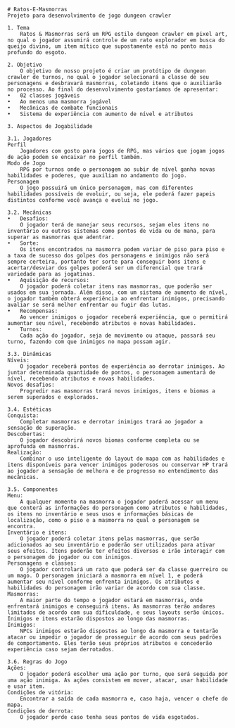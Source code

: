 	# Ratos-E-Masmorras
	Projeto para desenvolvimento de jogo dungeon crawler
	
	1. Tema
		Ratos & Masmorras será um RPG estilo dungeon crawler em pixel art, no qual o jogador assumirá controle de um rato explorador em busca do queijo divino, um item mítico que supostamente está no ponto mais profundo do esgoto.
	
	2. Objetivo
		O objetivo de nosso projeto é criar um protótipo de dungeon crawler de turnos, no qual o jogador selecionará a classe de seu personagens e desbravará masmorras, coletando itens que o auxiliarão no processo. Ao final do desenvolvimento gostaríamos de apresentar:
	•	02 classes jogáveis
	•	Ao menos uma masmorra jogável
	•	Mecânicas de combate funcionais
	•	Sistema de experiência com aumento de nível e atributos

	3. Aspectos de Jogabilidade  
	   
	3.1. Jogadores
	Perfil
		Jogadores com gosto para jogos de RPG, mas vários que jogam jogos de ação podem se encaixar no perfil também.
	Modo de Jogo
		RPG por turnos onde o personagem ao subir de nível ganha novas habilidades e poderes, que auxiliam no andamento do jogo.
	Personagem
		O jogo possuirá um único personagem, mas com diferentes habilidades possíveis de evoluir, ou seja, ele poderá fazer papeis distintos conforme você avança e evolui no jogo.
	
	3.2. Mecânicas  
	•	Desafios:
		O jogador terá de manejar seus recursos, sejam eles itens no inventário ou outros sistemas como pontos de vida ou de mana, para superar as masmorras que adentrar.
	•	Sorte:
		Os itens encontrados na masmorra podem variar de piso para piso e a taxa de sucesso dos golpes dos personagens e inimigos não será sempre certeira, portanto ter sorte para conseguir bons itens e acertar/desviar dos golpes poderá ser um diferencial que trará variedade para as jogatinas.
	•	Aquisição de recursos:
		O jogador poderá coletar itens nas masmorras, que poderão ser usados em sua jornada. Além disso, com um sistema de aumento de nível, o jogador também obterá experiência ao enfrentar inimigos, precisando avaliar se será melhor enfrentar ou fugir das lutas.
	•	Recompensas:
		Ao vencer inimigos o jogador receberá experiência, que o permitirá aumentar seu nível, recebendo atributos e novas habilidades.
	•	Turnos:
		Cada ação do jogador, seja de movimento ou ataque, passará seu turno, fazendo com que inimigos no mapa possam agir.  
	 
	3.3. Dinâmicas  
	Níveis:
		O jogador receberá pontos de experiência ao derrotar inimigos. Ao juntar determinada quantidade de pontos, o personagem aumentará de nível, recebendo atributos e novas habilidades.
	Novos desafios:
		Progredir nas masmorras trará novos inimigos, itens e biomas a serem superados e explorados.  
	 
	3.4. Estéticas
	Conquista:
		Completar masmorras e derrotar inimigos trará ao jogador a sensação de superação.
	Descobertas:
		O jogador descobrirá novos biomas conforme completa ou se aprofunda em masmorras.
	Realização:
		Combinar o uso inteligente do layout do mapa com as habilidades e itens disponíveis para vencer inimigos poderosos ou conservar HP trará ao jogador a sensação de melhora e de progresso no entendimento das mecânicas.  
	 
	3.5. Componentes  
	Menu:
		A qualquer momento na masmorra o jogador poderá acessar um menu que conterá as informações do personagem como atributos e habilidades, os itens no inventário e seus usos e informações básicas de localização, como o piso e a masmorra no qual o personagem se encontra.
	Inventário e itens:
		O jogador poderá coletar itens pelas masmorras, que serão adicionados ao seu inventário e poderão ser utilizados para ativar seus efeitos. Itens poderão ter efeitos diversos e irão interagir com o personagem do jogador ou com inimigos.
	Personagens e classes:
		O jogador controlará um rato que poderá ser da classe guerreiro ou um mago. O personagem iniciará a masmorra em nível 1, e poderá aumentar seu nível conforme enfrenta inimigos. Os atributos e habilidades do personagem irão variar de acordo com sua classe.
	Masmorras:
		A maior parte do tempo o jogador estará em masmorras, onde enfrentará inimigos e conseguirá itens. As masmorras terão andares limitados de acordo com sua dificuldade, e seus layouts serão únicos. Inimigos e itens estarão dispostos ao longo das masmorras.
	Inimigos:
		NPCs inimigos estarão dispostos ao longo da masmorra e tentarão atacar ou impedir o jogador de prosseguir de acordo com seus padrões de comportamento. Eles terão seus próprios atributos e concederão experiência caso sejam derrotados.  
	 
	3.6. Regras do Jogo  
	Ações:
		O jogador poderá escolher uma ação por turno, que será seguida por uma ação inimiga. As ações consistem em mover, atacar, usar habilidade e usar item.
	Condições de vitória:
		Encontrar a saída de cada masmorra e, caso haja, vencer o chefe do mapa.
	Condições de derrota:
		O jogador perde caso tenha seus pontos de vida esgotados.
